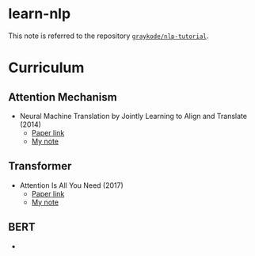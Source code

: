 # learn-nlp
This note is referred to the repository [`graykode/nlp-tutorial`](https://github.com/graykode/nlp-tutorial).


# Curriculum
## Attention Mechanism
- Neural Machine Translation by Jointly Learning to Align and Translate (2014)
    - [Paper link](https://arxiv.org/pdf/1409.0473.pdf)
    - [My note](https://hackmd.io/@SdjvZ5D6QQOX2P6Ec3rJMg/SJAKeN91t)
## Transformer
- Attention Is All You Need (2017)
    - [Paper link](https://arxiv.org/pdf/1706.03762.pdf)
    - [My note](https://hackmd.io/@SdjvZ5D6QQOX2P6Ec3rJMg/attention-is-all-you-need)

## BERT
- 